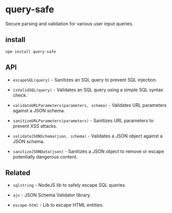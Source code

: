 # query-safe

Secure parsing and validation for various user input queries.

## install

```
npm install query-safe
```

## API
- `escapeSQL(query)` -
Sanitizes an SQL query to prevent SQL injection.

- `isValidSQL(query)` -
Validates an SQL query using a simple SQL syntax check.

- `validateURLParameters(parameters, schema)` -
Validates URL parameters against a JSON schema.

- `sanitizeURLParameters(parameters)` -
Sanitizes URL parameters to prevent XSS attacks.

- `validateJSONSchema(json, schema)` -
Validates a JSON object against a JSON schema.

- `sanitizeJSONData(json)` -
Sanitizes a JSON object to remove or escape potentially dangerous content.

## Related
- `sqlstring` - NodeJS lib to safely escape SQL queries.

- `ajv` - JSON Schema Validator library.

- `escape-html` - Lib to escape HTML entities.
